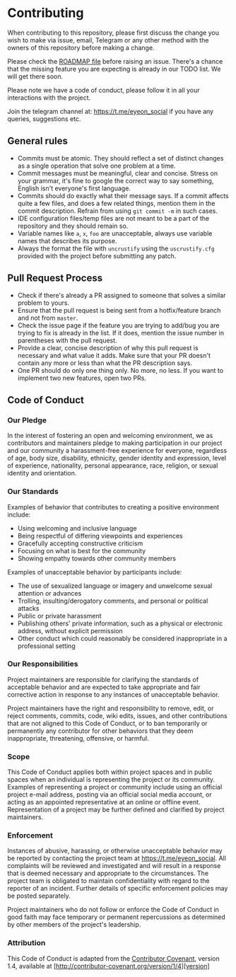# Contributing

When contributing to this repository, please first discuss the change you wish to make via issue,
email, Telegram or any other method with the owners of this repository before making a change. 

Please check the [ROADMAP file](https://github.com/eyeon/Fixture/blob/master/README.MD) before raising an issue. There's a chance that the missing feature you
are expecting is already in our TODO list. We will get there soon.

Please note we have a code of conduct, please follow it in all your interactions with the project.

Join the telegram channel at: https://t.me/eyeon_social if you have any queries, suggestions etc.

## General rules

 -  Commits must be atomic. They should reflect a set of distinct changes as a single operation that solve one problem at a time.
 -  Commit messages must be meaningful, clear and concise. Stress on your grammar, it's fine to google the correct way to say something, English isn't everyone's first language.
 - Commits should do exactly what their message says. If a commit affects quite a few files, and does a few related things, mention them in the commit description. Refrain from using `git commit -m` in such cases.
 -  IDE configuration files/temp files are not meant to be a part of the repository and they should remain so.
 -  Variable names like `a`, `x`, `foo` are unacceptable, always use variable names that describes its purpose.
 -  Always the format the file with `uncrustify` using the `uscrustify.cfg` provided with the project before submitting any patch.
   
## Pull Request Process

 -  Check if there's already a PR assigned to someone that solves a similar problem to yours.
 - Ensure that the pull request is being sent from a hotfix/feature branch and not from `master`.
 - Check the issue page if the feature you are trying to add/bug you are trying to fix is already in the list. If it does, mention the issue number in parentheses with the pull request.
 - Provide a clear, concise description of why this pull request is necessary and what value it adds. Make sure that your PR doesn't contain any more or less than what the PR description says.
 - One PR should do only one thing only. No more, no less. If you want to implement two new features, open two PRs.

## Code of Conduct

### Our Pledge

In the interest of fostering an open and welcoming environment, we as
contributors and maintainers pledge to making participation in our project and
our community a harassment-free experience for everyone, regardless of age, body
size, disability, ethnicity, gender identity and expression, level of experience,
nationality, personal appearance, race, religion, or sexual identity and
orientation.

### Our Standards

Examples of behavior that contributes to creating a positive environment
include:

* Using welcoming and inclusive language
* Being respectful of differing viewpoints and experiences
* Gracefully accepting constructive criticism
* Focusing on what is best for the community
* Showing empathy towards other community members

Examples of unacceptable behavior by participants include:

* The use of sexualized language or imagery and unwelcome sexual attention or
advances
* Trolling, insulting/derogatory comments, and personal or political attacks
* Public or private harassment
* Publishing others' private information, such as a physical or electronic
  address, without explicit permission
* Other conduct which could reasonably be considered inappropriate in a
  professional setting

### Our Responsibilities

Project maintainers are responsible for clarifying the standards of acceptable
behavior and are expected to take appropriate and fair corrective action in
response to any instances of unacceptable behavior.

Project maintainers have the right and responsibility to remove, edit, or
reject comments, commits, code, wiki edits, issues, and other contributions
that are not aligned to this Code of Conduct, or to ban temporarily or
permanently any contributor for other behaviors that they deem inappropriate,
threatening, offensive, or harmful.

### Scope

This Code of Conduct applies both within project spaces and in public spaces
when an individual is representing the project or its community. Examples of
representing a project or community include using an official project e-mail
address, posting via an official social media account, or acting as an appointed
representative at an online or offline event. Representation of a project may be
further defined and clarified by project maintainers.

### Enforcement

Instances of abusive, harassing, or otherwise unacceptable behavior may be
reported by contacting the project team at https://t.me/eyeon_social. All
complaints will be reviewed and investigated and will result in a response that
is deemed necessary and appropriate to the circumstances. The project team is
obligated to maintain confidentiality with regard to the reporter of an incident.
Further details of specific enforcement policies may be posted separately.

Project maintainers who do not follow or enforce the Code of Conduct in good
faith may face temporary or permanent repercussions as determined by other
members of the project's leadership.

### Attribution

This Code of Conduct is adapted from the [Contributor Covenant][homepage], version 1.4,
available at [http://contributor-covenant.org/version/1/4][version]

[homepage]: http://contributor-covenant.org
[version]: http://contributor-covenant.org/version/1/4/
